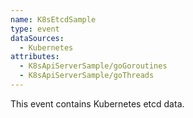 ```yaml
---
name: K8sEtcdSample
type: event
dataSources:
  - Kubernetes
attributes:
  - K8sApiServerSample/goGoroutines
  - K8sApiServerSample/goThreads
---
```


This event contains Kubernetes etcd data.